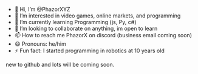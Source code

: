- 👋 Hi, I’m @PhazorXYZ
- 👀 I’m interested in video games, online markets, and programming
- 🌱 I’m currently learning Programming (js, Py, c#)
- 💞️ I’m looking to collaborate on anything, im open to learn
- 📫 How to reach me PhazorX on discord (business email coming soon)
- 😄 Pronouns: he/him
- ⚡ Fun fact: I started programming in robotics at 10 years old


new to github and lots will be coming soon.
